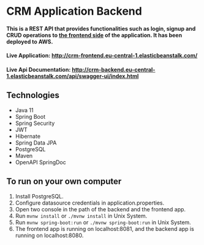 # CRM Application Backend
#### This is a REST API that provides functionalities such as login, signup and CRUD operations to [the frontend side](https://github.com/mslmtrk/Crm-Application-Frontend) of the application. It has been deployed to AWS.

#### Live Application: http://crm-frontend.eu-central-1.elasticbeanstalk.com/

#### Live Api Documentation: http://crm-backend.eu-central-1.elasticbeanstalk.com/api/swagger-ui/index.html

## Technologies
- Java 11
- Spring Boot
- Spring Security
- JWT
- Hibernate
- Spring Data JPA
- PostgreSQL
- Maven
- OpenAPI SpringDoc

## To run on your own computer
1. Install PostgreSQL.
2. Configure datasource credentials in application.properties.
3. Open two console in the path of the backend and the frontend app.
4. Run `mvnw install` or `./mvnw install` in Unix System.
5. Run `mvnw spring-boot:run` or `./mvnw spring-boot:run` in Unix System.
6. The frontend app is running on localhost:8081, and the backend app is running on localhost:8080.
